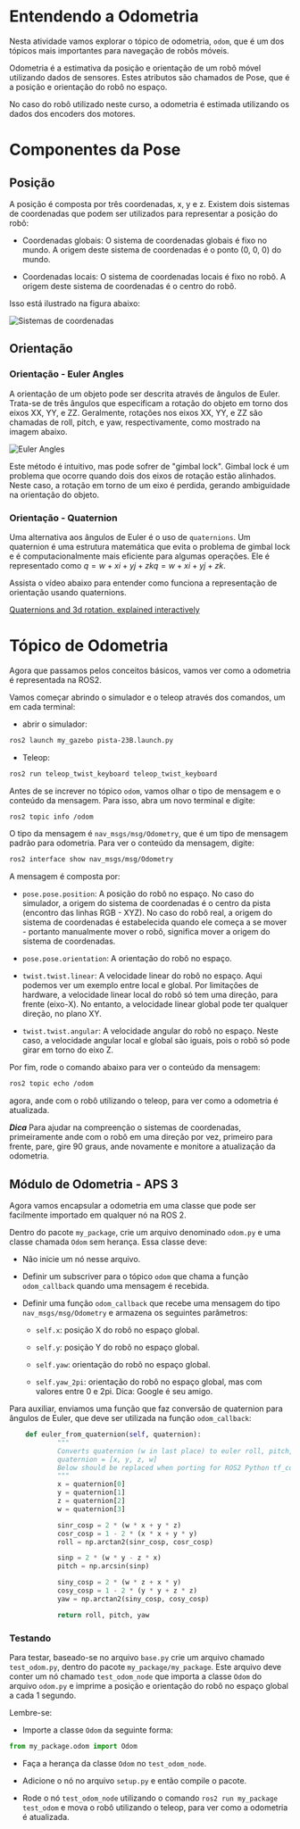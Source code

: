 # Entendendo a Odometria

Nesta atividade vamos explorar o tópico de odometria, `odom`, que é um dos tópicos mais importantes para navegação de robôs móveis.

Odometria é a estimativa da posição e orientação de um robô móvel utilizando dados de sensores.
Estes atributos são chamados de Pose, que é a posição e orientação do robô no espaço. 

No caso do robô utilizado neste curso, a odometria é estimada utilizando os dados dos encoders dos motores.

# Componentes da Pose

## Posição

A posição é composta por três coordenadas, x, y e z. Existem dois sistemas de coordenadas que podem ser utilizados para representar a posição do robô:

* Coordenadas globais: O sistema de coordenadas globais é fixo no mundo. A origem deste sistema de coordenadas é o ponto (0, 0, 0) do mundo.

* Coordenadas locais: O sistema de coordenadas locais é fixo no robô. A origem deste sistema de coordenadas é o centro do robô.

Isso está ilustrado na figura abaixo:

![Sistemas de coordenadas](figs/coordenadas.png)

## Orientação

### Orientação - Euler Angles

A orientação de um objeto pode ser descrita através de ângulos de Euler. Trata-se de três ângulos que especificam a rotação do objeto em torno dos eixos XX, YY, e ZZ. Geralmente, rotações nos eixos XX, YY, e ZZ são chamadas de roll, pitch, e yaw, respectivamente, como mostrado na imagem abaixo.

![Euler Angles](figs/euler.jpg)

Este método é intuitivo, mas pode sofrer de "gimbal lock". Gimbal lock é um problema que ocorre quando dois dos eixos de rotação estão alinhados. Neste caso, a rotação em torno de um eixo é perdida, gerando ambiguidade na orientação do objeto.

### Orientação - Quaternion

Uma alternativa aos ângulos de Euler é o uso de `quaternions`. Um quaternion é uma estrutura matemática que evita o problema de gimbal lock e é computacionalmente mais eficiente para algumas operações. Ele é representado como $q=w+xi+yj+zkq=w+xi+yj+zk$.

Assista o vídeo abaixo para entender como funciona a representação de orientação usando quaternions.

[Quaternions and 3d rotation, explained interactively](https://www.youtube.com/watch?v=zjMuIxRvygQ&t=233s)

# Tópico de Odometria

Agora que passamos pelos conceitos básicos, vamos ver como a odometria é representada na ROS2.

Vamos começar abrindo o simulador e o teleop através dos comandos, um em cada terminal:

- abrir o simulador:
```bash
ros2 launch my_gazebo pista-23B.launch.py
```
- Teleop:
```bash
ros2 run teleop_twist_keyboard teleop_twist_keyboard
```

Antes de se increver no tópico `odom`, vamos olhar o tipo de mensagem e o conteúdo da mensagem. Para isso, abra um novo terminal e digite:

```bash
ros2 topic info /odom
```

O tipo da mensagem é `nav_msgs/msg/Odometry`, que é um tipo de mensagem padrão para odometria. Para ver o conteúdo da mensagem, digite:

```bash
ros2 interface show nav_msgs/msg/Odometry
```

A mensagem é composta por:

* `pose.pose.position`: A posição do robô no espaço. No caso do simulador, a origem do sistema de coordenadas é o centro da pista (encontro das linhas RGB - XYZ). No caso do robô real, a origem do sistema de coordenadas é estabelecida quando ele começa a se mover - portanto manualmente mover o robô, significa mover a origem do sistema de coordenadas.

* `pose.pose.orientation`: A orientação do robô no espaço.

* `twist.twist.linear`: A velocidade linear do robô no espaço. Aqui podemos ver um exemplo entre local e global. Por limitações de hardware, a velocidade linear local do robô só tem uma direção, para frente (eixo-X). No entanto, a velocidade linear global pode ter qualquer direção, no plano XY.

* `twist.twist.angular`: A velocidade angular do robô no espaço. Neste caso, a velocidade angular local e global são iguais, pois o robô só pode girar em torno do eixo Z.

Por fim, rode o comando abaixo para ver o conteúdo da mensagem:

```bash
ros2 topic echo /odom
```

agora, ande com o robô utilizando o teleop, para ver como a odometria é atualizada.

***Dica*** Para ajudar na compreenção o sistemas de coordenadas, primeiramente ande com o robô em uma direção por vez, primeiro para frente, pare, gire 90 graus, ande novamente e monitore a atualização da odometria.

## Módulo de Odometria - APS 3

Agora vamos encapsular a odometria em uma classe que pode ser facilmente importado em qualquer nó na ROS 2.

Dentro do pacote `my_package`, crie um arquivo denominado `odom.py` e uma classe chamada `Odom` sem herança. Essa classe deve:

* Não inicie um nó nesse arquivo.

* Definir um subscriver para o tópico `odom` que chama a função `odom_callback` quando uma mensagem é recebida.

* Definir uma função `odom_callback` que recebe uma mensagem do tipo `nav_msgs/msg/Odometry` e armazena os seguintes parâmetros:

    * `self.x`: posição X do robô no espaço global.

    * `self.y`: posição Y do robô no espaço global.

    * `self.yaw`: orientação do robô no espaço global.

    * `self.yaw_2pi`: orientação do robô no espaço global, mas com valores entre 0 e 2pi. Dica: Google é seu amigo.

Para auxiliar, enviamos uma função que faz conversão de quaternion para ângulos de Euler, que deve ser utilizada na função `odom_callback`:

```python
    def euler_from_quaternion(self, quaternion):
            """
            Converts quaternion (w in last place) to euler roll, pitch, yaw
            quaternion = [x, y, z, w]
            Below should be replaced when porting for ROS2 Python tf_conversions is done.
            """
            x = quaternion[0]
            y = quaternion[1]
            z = quaternion[2]
            w = quaternion[3]

            sinr_cosp = 2 * (w * x + y * z)
            cosr_cosp = 1 - 2 * (x * x + y * y)
            roll = np.arctan2(sinr_cosp, cosr_cosp)

            sinp = 2 * (w * y - z * x)
            pitch = np.arcsin(sinp)

            siny_cosp = 2 * (w * z + x * y)
            cosy_cosp = 1 - 2 * (y * y + z * z)
            yaw = np.arctan2(siny_cosp, cosy_cosp)

            return roll, pitch, yaw
```

### Testando

Para testar, baseado-se no arquivo `base.py` crie um arquivo chamado `test_odom.py`, dentro do pacote `my_package/my_package`. Este arquivo deve conter um nó chamado `test_odom_node` que importa a classe `Odom` do arquivo `odom.py` e imprime a posição e orientação do robô no espaço global a cada 1 segundo.

Lembre-se:

* Importe a classe `Odom` da seguinte forma:
```python
from my_package.odom import Odom
```

* Faça a herança da classe `Odom` no `test_odom_node`.

* Adicione o nó no arquivo `setup.py` e então compile o pacote.

* Rode o nó `test_odom_node` utilizando o comando `ros2 run my_package test_odom` e mova o robô utilizando o teleop, para ver como a odometria é atualizada.
